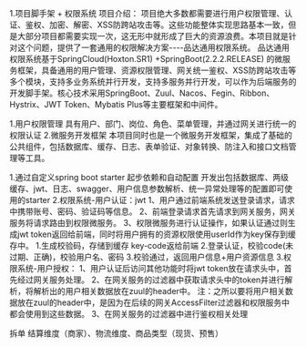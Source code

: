 1.项目脚手架 + 权限系统
项目介绍：
   项目绝大多数都需要进行用户权限管理、认证、鉴权、加密、解密、XSS防跨站攻击等。这些功能整体实现思路基本一致，但是大部分项目都需要实现一次，这无形中就形成了巨大的资源浪费。本项目就是针对这个问题，提供了一套通用的权限解决方案----品达通用权限系统。
   品达通用权限系统基于SpringCloud(Hoxton.SR1)  +SpringBoot(2.2.2.RELEASE) 的微服务框架，具备通用的用户管理、资源权限管理、网关统一鉴权、XSS防跨站攻击等多个模块，支持多业务系统并行开发，支持多服务并行开发，可以作为后端服务的开发脚手架。核心技术采用SpringBoot、Zuul、Nacos、Fegin、Ribbon、Hystrix、JWT Token、Mybatis Plus等主要框架和中间件。

1.用户权限管理
    具有用户、部门、岗位、角色、菜单管理，并通过网关进行统一的权限认证
2.微服务开发框架
    本项目同时也是一个微服务开发框架，集成了基础的公共组件，包括数据库、缓存、日志、表单验证、对象转换、防注入和接口文档管理等工具。

  1.通过自定义spring boot starter 起步依赖和自动配置 开发出包括数据库、两级缓存、jwt、日志、swagger、用户信息参数解析、统一异常处理等的配置即可使用的starter
  2.权限系统-用户认证：jwt
	1、用户通过前端系统发送登录请求，请求中携带账号、密码、验证码等信息。
	2、前端登录请求首先请求到网关服务，网关服务将请求路由到权限微服务。
	3、权限微服务进行认证操作，如果认证通过则生成jwt token返回给前端，同时将用户拥有的资源权限使用userId作为key保存到缓存中。
	1.生成校验码，存储到缓存 key-code返给前端
	2.登录认证，校验code(未过期、正确)，校验用户名、密码
	3.校验通过，返回用户信息+用户资源信息
  3.权限系统-用户授权：
	1、用户认证后访问其他功能时将jwt token放在请求头中，首先经过网关服务处理。
	2、在网关服务的过滤器中获取请求头中的token并进行解析，将解析出的用户相关数据放在zuul的header中。
	注：之所以要将用户相关数据放在zuul的header中，是因为在后续的网关AccessFilter过滤器和权限服务中都会使用到这些数据。
	3、在网关服务的过滤器中进行鉴权相关处理



拆单 结算维度（商家）、物流维度、商品类型（现货、预售）
